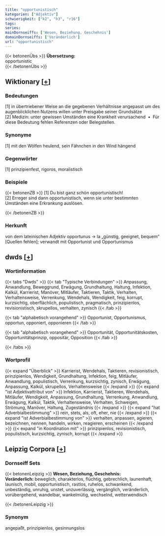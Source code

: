 ```yaml
---
title: "opportunistisch"
kategorien: ["Adjektiv"]
schwierigkeit: ["k2", "h3", "r16"]
tags:
series:
mainDornseiffs: ['Wesen, Beziehung, Geschehnis']
domainDornseiffs: ['Veränderlich']
url: "opportunistisch"
---
```


{{< betonenÜbs >}}
**Übersetzung:**  
opportunistic  
{{< /betonenÜbs >}}

## Wiktionary [[+](https://de.wiktionary.org/wiki/opportunistisch)]

### Bedeutungen
[1] in übertriebener Weise an die gegebenen Verhältnisse angepasst um des augenblicklichen Nutzens willen unter Preisgabe seiner Grundsätze  
[2] Medizin: unter gewissen Umständen eine Krankheit verursachend  •  Für diese Bedeutung fehlen Referenzen oder Belegstellen.  

### Synonyme
[1] mit den Wölfen heulend, sein Fähnchen in den Wind hängend  

### Gegenwörter
[1] prinzipienfest, rigoros, moralistisch  

### Beispiele
{{< betonenZB >}}
[1] Du bist ganz schön opportunistisch!  
[2] Erreger sind dann opportunistisch, wenn sie unter bestimmten Umständen eine Erkrankung auslösen.  

{{< /betonenZB >}}
### Herkunft
von dem lateinischen Adjektiv opportunus → la „günstig, geeignet, bequem“ [Quellen fehlen]; verwandt mit Opportunist und Opportunismus  



## dwds [[+](https://www.dwds.de/wb/opportunistisch)]

### Wortinformation
{{< tabs "Dwds" >}}
{{< tab "Typische Verbindungen" >}}
Anpassung, Anwandlung, Beweggrund, Erwägung, Grundhaltung, Haltung, Infektion, Kalkül, Karrierist, Manöver, Mitläufer, Taktieren, Taktik, Verhalten, Verhaltensweise, Verrenkung, Wendehals, Wendigkeit, feig, korrupt, kurzsichtig, oberflächlich, populistisch, pragmatisch, prinzipienlos, revisionistisch, skrupellos, verhalten, zynisch
{{< /tab >}}

{{< tab "alphabetisch vorangehend" >}}
Opportunist, Opportunismus, opportun, opponiert, opponieren
{{< /tab >}}

{{< tab "alphabetisch vorangehend" >}}
Opportunität, Opportunitätskosten, Opportunitätsprinzip, oppositär, Opposition
{{< /tab >}}

{{< /tabs >}}

### Wortprofil
{{< expand "Überblick" >}} Karrierist, Wendehals, Taktieren, revisionistisch, prinzipienlos, Wendigkeit, Grundhaltung, Infektion, feig, Mitläufer, Anwandlung, populistisch, Verrenkung, kurzsichtig, zynisch, Erwägung, Anpassung, Kalkül, skrupellos, Verhaltensweise {{< /expand >}}
{{< expand "ist Adjektivattribut von" >}} Infektion, Karrierist, Taktieren, Wendehals, Mitläufer, Wendigkeit, Anpassung, Grundhaltung, Verrenkung, Anwandlung, Erwägung, Kalkül, Taktik, Verhaltensweise, Verhalten, Schweigen, Strömung, Manöver, Haltung, Zugeständnis {{< /expand >}}
{{< expand "hat Adverbialbestimmung" >}} rein, stets, als, oft, eher, nie {{< /expand >}}
{{< expand "ist Adverbialbestimmung von" >}} verhalten, anpassen, agieren, bezeichnen, nennen, handeln, wirken, reagieren, erscheinen {{< /expand >}}
{{< expand "in Koordination mit" >}} prinzipienlos, revisionistisch, populistisch, kurzsichtig, zynisch, korrupt {{< /expand >}}

## Leipzig Corpora [[+](https://corpora.uni-leipzig.de/en/res?word=opportunistisch&corpusId=deu_newscrawl-public_2018)]

### Dornseiff Sets
{{< betonenLeipzig >}}
**Wesen, Beziehung, Geschehnis:**  
**Veränderlich:** beweglich, charakterlos, flüchtig, gebrechlich, launenhaft, launisch, mobil, opportunistisch, rastlos, ruhelos, schwankend, unbeständig, unruhig, unstet, unzuverlässig, vergänglich, veränderlich, vorübergehend, wandelbar, wankelmütig, wechselnd, wetterwendisch  

{{< /betonenLeipzig >}}

### Synonym
angepaßt, prinzipienlos, gesinnungslos

